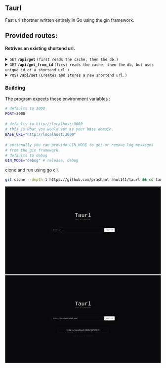 ## Taurl

Fast url shortner written entirely in Go using the gin framework.

## Provided routes:

#### Retrives an existing shortend url.

<details>
 <summary><code>GET</code> <code><b>/api/get</b></code> <code>(first reads the cache, then the db.)</code></summary>

##### Parameters

> | name | type     | data type | description  |
> | ---- | -------- | --------- | ------------ |
> | Url  | required | String    | shortend url |

##### Responses

> | http code | content-type       | response                           |
> | --------- | ------------------ | ---------------------------------- |
> | `200`     | `application/json` | `Url body`                         |
> | `400`     | `application/json` | `{"message":"Reason"}`             |
> | `404`     | `application/json` | `{"message":"Url was not found."}` |

##### Example cURL

> ```javascript
>  curl -X GET -H "Content-Type: application/json" http://localhost:3000/api/get?Url=http://localhost:3000/hash
> ```

</details>

<details>
 <summary><code>GET</code> <code><b>/api/get_from_id</b></code> <code>(first reads the cache, then the db, but uses unique id of a shortend url.)</code></summary>

##### Parameters

> | name      | type     | data type | description       |
> | --------- | -------- | --------- | ----------------- |
> | unique_id | required | String    | shortend url's id |

##### Responses

> | http code | content-type       | response                           |
> | --------- | ------------------ | ---------------------------------- |
> | `200`     | `application/json` | `Url body`                         |
> | `400`     | `application/json` | `{"message":"Reason"}`             |
> | `404`     | `application/json` | `{"message":"Url was not found."}` |

##### Example cURL

> ```javascript
>  curl -X GET -H "Content-Type: application/json" http://localhost:3000/api/get_from_id?Url=http://localhost:3000/hash
> ```

</details>

<details>
 <summary><code>POST</code> <code><b>/api/set</b></code> <code>(Creates and stores a new shortend url.)</code></summary>

##### Parameters

> | name | type     | data type | description  |
> | ---- | -------- | --------- | ------------ |
> | Url  | required | String    | Original url |

##### Responses

> | http code | content-type       | response                          |
> | --------- | ------------------ | --------------------------------- |
> | `201`     | `application/json` | `Url body`                        |
> | `400`     | `application/json` | `{"message":"Reason"}`            |
> | `500`     | `application/json` | `{"message":"Failed to set db."}` |

##### Example cURL

> ```javascript
>  curl -X GET -H "Content-Type: application/json" http://localhost:3000/api/get_from_id?Url=http://localhost:3000/hash
> ```

</details>

### Building

The program expects these environment variables :

```sh
# defaults to 3000
PORT=3000

# defaults to http://localhost:3000
# this is what you would set as your base domain.
BASE_URL="http://localhost:3000"

# optionally you can provide GIN_MODE to get or remove log messages
# from the gin framework.
# defaults to debug
GIN_MODE="debug" # release, debug
```

clone and run using go cli.

```sh
git clone --depth 1 https://github.com/prashantrahul141/taurl && cd taurl && go run .
```

![One](https://raw.githubusercontent.com/prashantrahul141/taurl/main/assets/meta/01.png)
![Two](https://raw.githubusercontent.com/prashantrahul141/taurl/main/assets/meta/02.png)
